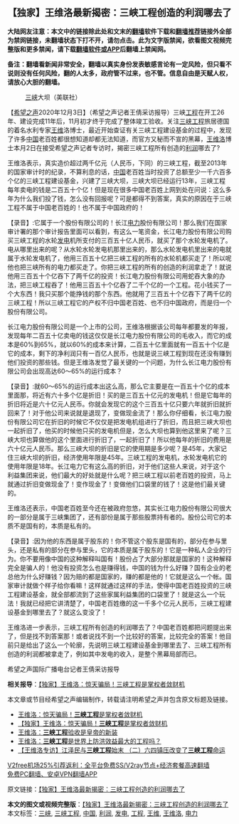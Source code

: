  <h2>【独家】王维洛最新揭密：三峡工程创造的利润哪去了</h2> <p class="notice"><b>大陆网友注意：本文中的链接除此处和文末的<a href="https://github.com/bannedbook/fanqiang" >翻墙</a>软件下载和<a href="https://github.com/killgcd/justmysocks/blob/master/README.md">翻墙推荐</a>链接外全部为禁网链接，未翻墙状态下打不开，请勿点击。此为文字版禁闻，欲看图文视频完整版和更多禁闻，请下载<a href="https://github.com/bannedbook/fanqiang">翻墙软件或APP</a>后翻墙上禁闻网。</p><p>备注：翻墙看新闻非常安全，翻墙以真实身份发表敏感言论有一定风险，但只看不说则没有任何风险，翻的人太多，政府管不过来，也不管。信息自由是天赋人权，请放心大胆的翻墙。</b></p>  <div class="entry"> <figure><figcaption><a href="https://www.bannedbook.org/bnews/tag/%e4%b8%89%e5%b3%a1/" class="st_tag internal_tag" rel="tag" title="标签 三峡 下的日志">三峡</a>大坝（美联社）</figcaption></figure> <p>【<span class='wp_keywordlink_affiliate'><a href="https://www.soundofhope.org" title="希望之声" target="_blank">希望之声</a></span>2020年12月3日】（希望之声记者王倩采访报导）三峡<a href="https://www.bannedbook.org/bnews/tag/%E5%B7%A5%E7%A8%8B/" class="st_tag internal_tag" rel="tag" title="标签 工程 下的日志">工程</a>在开工26年、建设完成11年后，11月初才终于完成了整体竣工验收。关注<a href="https://www.bannedbook.org/bnews/tag/%E4%B8%89%E5%B3%A1%E5%B7%A5%E7%A8%8B/" class="st_tag internal_tag" rel="tag" title="标签 三峡工程 下的日志">三峡工程</a>旅居德国的着名水利专家<a href="https://www.bannedbook.org/bnews/tag/%e7%8e%8b%e7%bb%b4/" class="st_tag internal_tag" rel="tag" title="标签 王维 下的日志">王维</a>洛博士，最近开始查证有关三峡工程建设基金的过程中，发现了许多<span class='wp_keywordlink_affiliate'><a href="https://www.bannedbook.org/" title="中国" target="_blank">中国</a></span>老百姓都很想知道却都无法知道，而官方又秘而不宣的黑幕，<a href="https://www.bannedbook.org/bnews/tag/%e7%8e%8b%e7%bb%b4%e6%b4%9b/" class="st_tag internal_tag" rel="tag" title="标签 王维洛 下的日志">王维洛</a>博士本月2日在接受希望之声记者专访时，揭密三峡工程所有创造的<a href="https://www.bannedbook.org/bnews/tag/%E5%88%A9%E6%B6%A6/" class="st_tag internal_tag" rel="tag" title="标签 利润 下的日志">利润</a>哪去了?</p> <p>王维洛表示，真实造价超过两千亿元（人民币，下同）的三峡工程，截至2013年的国家审计时的纪录，不算利息的话，<a href="https://www.bannedbook.org/bnews/tag/%E4%B8%AD%E5%9B%BD/" class="st_tag internal_tag" rel="tag" title="标签 中国 下的日志">中国</a>老百姓当时投资了总额至少一千六百多个亿的三峡工程建设基金，兴建了三峡大坝，三峡大坝已经运行13年，三峡工程每年卖电的钱是二百五十个亿！但是现在很多中国老百姓上网到处在问说：这么多年为什么我们投了钱，怎么没有回报呢？可是都得不到答案，真实的原因在于三峡工程不属于中国老百姓的！也不属于中国政府的！</p> <p>【录音】:它属于一个股份有限公司的！长江<a href="https://www.bannedbook.org/bnews/tag/%E7%94%B5%E5%8A%9B/" class="st_tag internal_tag" rel="tag" title="标签 电力 下的日志">电力</a>股份有限公司！那么我们在国家审计署的那个审计报告里面可以看到，有这么一笔资金，长江电力股份有限公司购买三峡工程的水轮<a href="https://www.bannedbook.org/bnews/tag/%E5%8F%91%E7%94%B5/" class="st_tag internal_tag" rel="tag" title="标签 发电 下的日志">发电</a>机所支付的三百五十亿人民币，就买了那个水轮发电机了。电从哪里出来的呢？从水轮水轮发电机那里出来的，那么水轮发电机里出来的电就属于水轮发电机了，他用三百五十亿把三峡工程的所有的水轮机都买走了！所以呢他也把三峡所有的电力都买走了。你把三峡工程的所有的创造的利润拿走了！就说他用三百五十个亿吞下了两千亿的投资！长江电力股份有限公司用蛇吞大象的办法，把三峡工程吞了！他用三百五十个亿吞了二千个亿的一个工程。花小钱买了一个大东西！我只买那个能挣钱的那个东西。他就用了三百五十个亿吞下了两千亿的三峡工程！所以三峡工程它的产权不归中国老百姓、也不归中国政府，而是归一个股份有限公司。</p>  <p>长江电力股份有限公司是一个上市的公司，王维洛根据该公司每年都要发的年报，发现每年二百五十亿卖电的钱这仅仅是长江电力股份有限公司的毛收入，而它的成本是60%到65%，就以60%的成本来计算，二百五十亿里面就有一百五十个亿是它的成本，剩下的净利润只有一百亿人民币，也就是说三峡工程到现在还没有赚到他们投资的那些钱。但是王维洛发觉了最关键的一个问题，为什么长江电力股份有限公司会出现高达60～65%的运行成本？</p> <p>【录音】:就60～65%的运行成本出这么高，那么它主要是在一百五十个亿的成本里面那，将近有六十多个亿是折旧！买的是三百五十亿元的发电机！但是它每年的折旧将近是六十亿元人民币。你就会发现它的这个三百五十亿只要六年就折旧就折回来了！对于他公司来说就是退现了，变做现金流了！那么你仔细看，长江电力股份有限公司它在折旧的时候它不仅仅是把发电机组进行了折旧，而且把三峡大坝也一起折旧了，他买的时候他只买的发电机但是，怎么大坝也算到他这里来了呢？三峡大坝也算做他的这个里面进行折旧了，一起折旧了！所以他每年的折旧的费用是六十亿元人民币。那么三峡大坝的折旧是它的使用期是多少呢？是45年，大家记住三峡大坝的折旧，经济使用年限是45年。三峡工程的发电机，水轮发电机它的使用年限是18年。长江电力它有这么高的折旧，对于他们这些人来说，对于这个利益集团来说，他们最大的好处就是什么呢？把三峡工程以前老百姓的投资，马上就通过折旧变做现金了！变作现金了！变做他们口袋里的钱了！这是他们最关键的。</p> <p>王维洛还表示，中国老百姓至今还在被政府忽悠，其实长江电力股份有限公司很大的一部分是属于三峡集团了，还有部份是属于那些股票持有者的。股份公司它的本质不是国有的，本质是私有的。</p>  <p>【录音】:因为他的东西是属于股东的！你不管这个股东是国有的，部分在参与里头，还是私有的部分在参与里头，它的本质是属于股东的！它是一种私人企业的行为。你不要用像中国的这种解释叫国有！股份占了大部分那就是国家的！这种解释完全是骗人的！他没有投资怎么也是赚得钱，中国的钱为什么好赚？国有企业的老总他为什么好赚钱？因为赔的都是国家的，赚的都是他的！它就是这么一个帐。国家审计就做个样子给你看嘛！这样就通过这样的手法，使得中国老百姓投资的三峡工程建设基金，就全部都流到了这些家属利益集团的口袋里了！就是这么一个玩法！我就已经把它讲清楚了，中国老百姓缴的这一千多个亿元人民币，三峡工程建设基金到哪里去了？就这么变没了！</p> <p>王维洛进一步表示，三峡工程所有创造的利润哪去了？中国老百姓都把问题提出来了，但是找不到答案那！或者说找不到一个比较好的答案，比较完全的答案！他目前只是给出了这么一个轮廓，先说明三峡工程建设基金到哪里去了、三峡工程所有创造的利润都被拿走了，例如其中发电的收入，是整个黑幕局部而已。</p> <p>希望之声国际广播电台记者王倩采访报导</p>  <p><strong>相关报导</strong>：<a href="https://www.soundofhope.org/post/446794">【独家】王维洛：惊天骗局！三峡工程是掌权者敛财机</a></p> <p>本文章或节目经希望之声编辑制作，转载请注明希望之声并包含原文标题及链接。</p> <ul class='op-related-articles' title='相关阅读'> <li><a href='https://www.bannedbook.org/bnews/cnnews/20201126/1437132.html' target='_blank'>王维洛：惊天骗局！<b>三峡工程</b>是掌权者敛财机</a></li> <li><a href='https://www.bannedbook.org/bnews/comments/20201125/1437021.html' target='_blank'>【独家】王维洛：惊天骗局！<b>三峡工程</b>是掌权者敛财机</a></li> <li><a href='https://www.bannedbook.org/bnews/baitai/20201105/1426408.html' target='_blank'>王维洛：<b>三峡工程</b>验收是皇帝的新装</a></li> <li><a href='https://www.bannedbook.org/bnews/baitai/20201105/1426175.html' target='_blank'>王维洛：<b>三峡工程</b>是世界上防洪效益最大的工程吗？</a></li> <li><a href='https://www.bannedbook.org/bnews/bannedvideo/20201104/1425696.html' target='_blank'>【王维洛专访】江泽民与<b>三峡工程</b>始末 （二）六四镇压改变了<b>三峡工程</b>命运</a></li> </ul> <p class="texttj"> <a href="https://github.com/bannedbook/fanqiang/wiki/V2ray%E6%9C%BA%E5%9C%BA" target="_blank">V2free机场25%引荐返利：全平台免费SS/V2ray节点+经济套餐高速翻墙</a><br/> <a href="https://github.com/bannedbook/fanqiang/wiki/%E7%A6%81%E9%97%BB%E7%BD%91%E5%AE%89%E5%8D%93%E7%BF%BB%E5%A2%99%E6%96%B0%E9%97%BBAPP" target="_blank">免费PC翻墙、安卓VPN翻墙APP</a></p><p>原文链接：<a class="src_link"  href="https://www.soundofhope.org/post/449710" target="_blank">【独家】王维洛最新揭密：三峡工程创造的利润哪去了</a></p> <a name='sharetosocial'></a>       <div><b>本文的图文或视频完整版</b>：<a href='https://www.bannedbook.org/bnews/comments/20201203/1441597.html'>【独家】王维洛最新揭密：三峡工程创造的利润哪去了</a></div>  </div><!--END ENTRY--> <div class="postfooter"> <div>本文标签：<a href="https://www.bannedbook.org/bnews/tag/%e4%b8%89%e5%b3%a1/" rel="tag">三峡</a>, <a href="https://www.bannedbook.org/bnews/tag/%E4%B8%89%E5%B3%A1%E5%B7%A5%E7%A8%8B/" rel="tag">三峡工程</a>, <a href="https://www.bannedbook.org/bnews/tag/%E4%B8%AD%E5%9B%BD/" rel="tag">中国</a>, <a href="https://www.bannedbook.org/bnews/tag/%E5%88%A9%E6%B6%A6/" rel="tag">利润</a>, <a href="https://www.bannedbook.org/bnews/tag/%E5%8F%91%E7%94%B5/" rel="tag">发电</a>, <a href="https://www.bannedbook.org/bnews/tag/%E5%B7%A5%E7%A8%8B/" rel="tag">工程</a>, <a href="https://www.bannedbook.org/bnews/tag/%e7%8e%8b%e7%bb%b4/" rel="tag">王维</a>, <a href="https://www.bannedbook.org/bnews/tag/%e7%8e%8b%e7%bb%b4%e6%b4%9b/" rel="tag">王维洛</a>, <a href="https://www.bannedbook.org/bnews/tag/%E7%94%B5%E5%8A%9B/" rel="tag">电力</a></div>  </div><!--END POSTFOOTER--> 